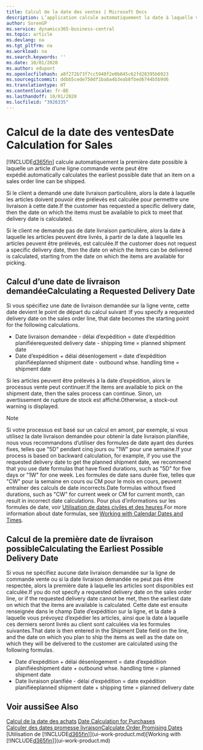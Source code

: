 ```yaml
---
title: Calcul de la date des ventes | Microsoft Docs
description: L’application calcule automatiquement la date à laquelle vous devez commander un article pour l’avoir en stock à une certaine date. Il s’agit de la date à laquelle des articles commandés à une date donnée devraient être disponibles pour le prélèvement.
author: SorenGP
ms.service: dynamics365-business-central
ms.topic: article
ms.devlang: na
ms.tgt_pltfrm: na
ms.workload: na
ms.search.keywords: ''
ms.date: 10/01/2020
ms.author: edupont
ms.openlocfilehash: a8f272b73f7cc5940f2e0b845c62fd28395b6923
ms.sourcegitcommit: ddbb5cede750df1baba4b3eab8fbed6744b5b9d6
ms.translationtype: HT
ms.contentlocale: fr-BE
ms.lasthandoff: 10/01/2020
ms.locfileid: "3926335"
---
```

# <a name="date-calculation-for-sales"></a><span data-ttu-id="06e06-104">Calcul de la date des ventes</span><span class="sxs-lookup"><span data-stu-id="06e06-104">Date Calculation for Sales</span></span>
[!INCLUDE[d365fin](includes/d365fin_md.md)] <span data-ttu-id="06e06-105">calcule automatiquement la première date possible à laquelle un article d’une ligne commande vente peut être expédié.</span><span class="sxs-lookup"><span data-stu-id="06e06-105">automatically calculates the earliest possible date that an item on a sales order line can be shipped.</span></span>

<span data-ttu-id="06e06-106">Si le client a demandé une date livraison particulière, alors la date à laquelle les articles doivent pouvoir être prélevés est calculée pour permettre une livraison à cette date.</span><span class="sxs-lookup"><span data-stu-id="06e06-106">If the customer has requested a specific delivery date, then the date on which the items must be available to pick to meet that delivery date is calculated.</span></span>

<span data-ttu-id="06e06-107">Si le client ne demande pas de date livraison particulière, alors la date à laquelle les articles peuvent être livrés, à partir de la date à laquelle les articles peuvent être prélevés, est calculée.</span><span class="sxs-lookup"><span data-stu-id="06e06-107">If the customer does not request a specific delivery date, then the date on which the items can be delivered is calculated, starting from the date on which the items are available for picking.</span></span>

## <a name="calculating-a-requested-delivery-date"></a><span data-ttu-id="06e06-108">Calcul d’une date de livraison demandée</span><span class="sxs-lookup"><span data-stu-id="06e06-108">Calculating a Requested Delivery Date</span></span>
<span data-ttu-id="06e06-109">Si vous spécifiez une date de livraison demandée sur la ligne vente, cette date devient le point de départ du calcul suivant :</span><span class="sxs-lookup"><span data-stu-id="06e06-109">If you specify a requested delivery date on the sales order line, that date becomes the starting point for the following calculations.</span></span>

- <span data-ttu-id="06e06-110">Date livraison demandée - délai d’expédition = date d’expédition planifiée</span><span class="sxs-lookup"><span data-stu-id="06e06-110">requested delivery date - shipping time = planned shipment date</span></span>
- <span data-ttu-id="06e06-111">Date d’expédition + délai désenlogement = date d’expédition planifiée</span><span class="sxs-lookup"><span data-stu-id="06e06-111">planned shipment date - outbound whse. handling time = shipment date</span></span>

<span data-ttu-id="06e06-112">Si les articles peuvent être prélevés à la date d’expédition, alors le processus vente peut continuer.</span><span class="sxs-lookup"><span data-stu-id="06e06-112">If the items are available to pick on the shipment date, then the sales process can continue.</span></span> <span data-ttu-id="06e06-113">Sinon, un avertissement de rupture de stock est affiché.</span><span class="sxs-lookup"><span data-stu-id="06e06-113">Otherwise, a stock-out warning is displayed.</span></span>

> [!Note]
> <span data-ttu-id="06e06-114">Si votre processus est basé sur un calcul en amont, par exemple, si vous utilisez la date livraison demandée pour obtenir la date livraison planifiée, nous vous recommandons d’utiliser des formules de date ayant des durées fixes, telles que "5D" pendant cinq jours ou "1W" pour une semaine.</span><span class="sxs-lookup"><span data-stu-id="06e06-114">If your process is based on backward calculation, for example, if you use the requested delivery date to get the planned shipment date, we recommend that you use date formulas that have fixed durations, such as "5D" for five days or "1W" for one week.</span></span> <span data-ttu-id="06e06-115">Les formules de date sans durée fixe, telles que "CW" pour la semaine en cours ou CM pour le mois en cours, peuvent entraîner des calculs de date incorrects.</span><span class="sxs-lookup"><span data-stu-id="06e06-115">Date formulas without fixed durations, such as "CW" for current week or CM for current month, can result in incorrect date calculations.</span></span> <span data-ttu-id="06e06-116">Pour plus d’informations sur les formules de date, voir [Utilisation de dates civiles et des heures](ui-enter-date-ranges.md).</span><span class="sxs-lookup"><span data-stu-id="06e06-116">For more information about date formulas, see [Working with Calendar Dates and Times](ui-enter-date-ranges.md).</span></span>

## <a name="calculating-the-earliest-possible-delivery-date"></a><span data-ttu-id="06e06-117">Calcul de la première date de livraison possible</span><span class="sxs-lookup"><span data-stu-id="06e06-117">Calculating the Earliest Possible Delivery Date</span></span>
<span data-ttu-id="06e06-118">Si vous ne spécifiez aucune date livraison demandée sur la ligne de commande vente ou si la date livraison demandée ne peut pas être respectée, alors la première date à laquelle les articles sont disponibles est calculée.</span><span class="sxs-lookup"><span data-stu-id="06e06-118">If you do not specify a requested delivery date on the sales order line, or if the requested delivery date cannot be met, then the earliest date on which that the items are available is calculated.</span></span> <span data-ttu-id="06e06-119">Cette date est ensuite renseignée dans le champ Date d’expédition sur la ligne, et la date à laquelle vous prévoyez d’expédier les articles, ainsi que la date à laquelle ces derniers seront livrés au client sont calculées via les formules suivantes.</span><span class="sxs-lookup"><span data-stu-id="06e06-119">That date is then entered in the Shipment Date field on the line, and the date on which you plan to ship the items as well as the date on which they will be delivered to the customer are calculated using the following formulas.</span></span>

- <span data-ttu-id="06e06-120">Date d’expédition + délai désenlogement = date d’expédition planifiée</span><span class="sxs-lookup"><span data-stu-id="06e06-120">shipment date + outbound whse. handling time = planned shipment date</span></span>
- <span data-ttu-id="06e06-121">Date livraison planifiée - délai d’expédition = date expédition planifiée</span><span class="sxs-lookup"><span data-stu-id="06e06-121">planned shipment date + shipping time = planned delivery date</span></span>


## <a name="see-also"></a><span data-ttu-id="06e06-122">Voir aussi</span><span class="sxs-lookup"><span data-stu-id="06e06-122">See Also</span></span>  
 <span data-ttu-id="06e06-123">[Calcul de la date des achats](purchasing-date-calculation-for-purchases.md) </span><span class="sxs-lookup"><span data-stu-id="06e06-123">[Date Calculation for Purchases](purchasing-date-calculation-for-purchases.md) </span></span>  
 [<span data-ttu-id="06e06-124">Calculer des dates promesse livraison</span><span class="sxs-lookup"><span data-stu-id="06e06-124">Calculate Order Promising Dates</span></span>](sales-how-to-calculate-order-promising-dates.md)  
 <span data-ttu-id="06e06-125">[Utilisation de [!INCLUDE[d365fin](includes/d365fin_md.md)]](ui-work-product.md)</span><span class="sxs-lookup"><span data-stu-id="06e06-125">[Working with [!INCLUDE[d365fin](includes/d365fin_md.md)]](ui-work-product.md)</span></span>
